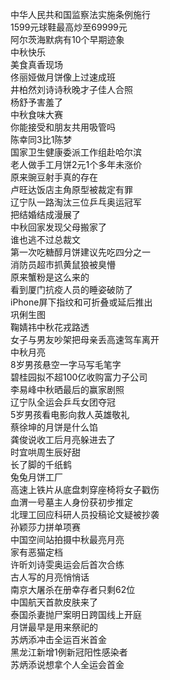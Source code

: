 中华人民共和国监察法实施条例施行  
1599元球鞋最高炒至69999元  
阿尔茨海默病有10个早期迹象  
中秋快乐  
美食真香现场  
佟丽娅做月饼像上过速成班  
井柏然刘诗诗秋晚才子佳人合照  
杨舒予害羞了  
中秋食味大赛  
你能接受和朋友共用吸管吗  
陈幸同3比1陈梦  
国家卫生健康委派工作组赴哈尔滨  
老人做手工月饼2元1个多年未涨价  
原来豌豆射手真的存在  
卢旺达饭店主角原型被裁定有罪  
辽宁队一路淘汰三位乒乓奥运冠军  
把结婚结成漫展了  
中秋回家发现父母搬家了  
谁也逃不过总裁文  
第一次吃糖醇月饼建议先吃四分之一  
消防员超市抓黄鼠狼被臭懵  
原来蟹粉是这么来的  
看到厦门抗疫人员的睡姿破防了  
iPhone屏下指纹和可折叠或延后推出  
巩俐生图  
鞠婧祎中秋花戎路透  
女子与男友吵架把母亲丢高速驾车离开  
中秋月亮  
8岁男孩悬空一字马写毛笔字  
碧桂园拟不超100亿收购富力子公司  
李易峰中秋晒最后的赢家剧照  
辽宁队全运会乒乓女团夺冠  
5岁男孩看电影向救人英雄敬礼  
蔡徐坤的月饼是什么馅  
龚俊说收工后月亮躲进去了  
时宜哄周生辰好甜  
长了脚的千纸鹤  
兔兔月饼工厂  
高速上铁片从底盘刺穿座椅将女子戳伤  
血渭一号墓主人身份获初步推定  
北理工回应科研人员投稿论文疑被抄袭  
孙颖莎力拼单项赛  
中国空间站拍摄中秋最亮月亮  
家有恶猫定档  
许昕刘诗雯奥运会后首次合练  
古人写的月亮悄悄话  
南京大屠杀在册幸存者只剩62位  
中国航天首款皮肤来了  
泰国杀妻抛尸案明日跨国线上开庭  
月饼最早是用来祭祀的  
苏炳添冲击全运百米首金  
黑龙江新增1例新冠阳性感染者  
苏炳添说想拿个人全运会首金  
